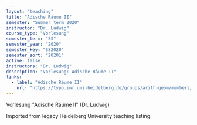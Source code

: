 ```yaml
---
layout: "teaching"
title: "Adische Räume II"
semester: "Summer term 2020"
instructor: "Dr. Ludwig"
course_type: "Vorlesung"
semester_term: "SS"
semester_year: "2020"
semester_key: "SS2020"
semester_sort: "20201"
active: false
instructors: "Dr. Ludwig"
description: "Vorlesung: Adische Räume II"
links:
  - label: "Adische Räume II"
    url: "https://typo.iwr.uni-heidelberg.de/groups/arith-geom/members/judith-ludwig/adischeraeumeii.html"
---
```


Vorlesung "Adische Räume II" (Dr. Ludwig)

Imported from legacy Heidelberg University teaching listing.